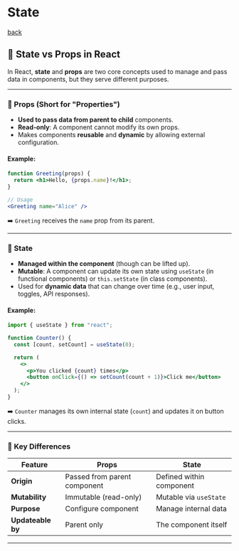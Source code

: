 
# State

[back](../../README.md)

## 📘 State vs Props in React

In React, **state** and **props** are two core concepts used to manage and pass data in components, but they serve different purposes.

---

### 🔹 Props (Short for "Properties")

- **Used to pass data from parent to child** components.
- **Read-only**: A component cannot modify its own props.
- Makes components **reusable** and **dynamic** by allowing external configuration.

#### Example:
```jsx
function Greeting(props) {
  return <h1>Hello, {props.name}!</h1>;
}

// Usage
<Greeting name="Alice" />
```

➡️ `Greeting` receives the `name` prop from its parent.

---

### 🔹 State

- **Managed within the component** (though can be lifted up).
- **Mutable**: A component can update its own state using `useState` (in functional components) or `this.setState` (in class components).
- Used for **dynamic data** that can change over time (e.g., user input, toggles, API responses).

#### Example:
```jsx
import { useState } from "react";

function Counter() {
  const [count, setCount] = useState(0);

  return (
    <>
      <p>You clicked {count} times</p>
      <button onClick={() => setCount(count + 1)}>Click me</button>
    </>
  );
}
```

➡️ `Counter` manages its own internal state (`count`) and updates it on button clicks.

---

### 🔑 Key Differences

| Feature       | Props                         | State                      |
|---------------|-------------------------------|----------------------------|
| **Origin**    | Passed from parent component  | Defined within component   |
| **Mutability**| Immutable (read-only)         | Mutable via `useState`     |
| **Purpose**   | Configure component           | Manage internal data       |
| **Updateable by** | Parent only               | The component itself       |

---

## 